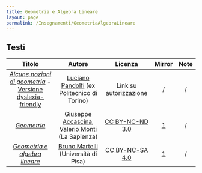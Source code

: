 ```yaml
---
title: Geometria e Algebra Lineare
layout: page
permalink: /Insegnamenti/GeometriaAlgebraLineare
---
```


## Testi

| Titolo | Autore | Licenza | Mirror | Note |
| :---: | :---: | :---: | :---: | :---: |
| [_Alcune nozioni di geometria_](https://drive.google.com/file/d/15GpJ_0bx48PCeJxujXuF1Rj9Z4kG-r2y/view) - [Versione dyslexia-friendly](https://drive.google.com/file/d/1NfTZjoF-1HiT13Grb8SZPC_j_Wgq3FbY/view) | [Luciano Pandolfi](https://lucipan.altervista.org) (ex Politecnico di Torino) | Link su autorizzazione | / | / |
| [_Geometria_](https://www.sbai.uniroma1.it/accascinamonti/geogest/Geometria.pdf) | [Giuseppe Accascina](https://www.sbai.uniroma1.it/users/accascina-giuseppe), [Valerio Monti](https://www.sbai.uniroma1.it/dmmm/peopleAHP.php?profId=41) (La Sapienza) | [CC BY-NC-ND 3.0](https://creativecommons.org/licenses/by-nc-nd/3.0/) | [1](https://www.sbai.uniroma1.it/accascinamonti/geogest/Geometria.pdf) | / |
| [_Geometria e algebra lineare_](https://people.dm.unipi.it/martelli/Alg%20Lin.pdf) | [Bruno Martelli](https://people.dm.unipi.it/martelli/) (Università di Pisa) | [CC BY-NC-SA 4.0](https://creativecommons.org/licenses/by-nc-sa/4.0/) | [1](https://web.archive.org/web/20211006162631/https://people.dm.unipi.it/martelli/Alg%20Lin.pdf) | / |
